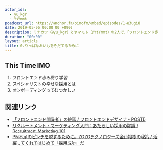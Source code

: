 ```yaml
---
actor_ids:
  - yu_kgr
  - YtYmmt
poadcast_url: https://anchor.fm/oimofm/embed/episodes/1-e3ugi8
date: 2019-05-06 00:00:00 +0900
description: ミナカワ（@yu_kgr）とヤマモト（@YtYmmt）の2人で、「フロントエンド歩み寄り学習」「スペシャリストの幸せな採用とは」「オンボーディングってむつかしい」っていう話題で話しました。
duration: "00:00"
layout: article
title: 0.りっぱなおいもをそだてるために
---
```


## This Time IMO

1. フロントエンド歩み寄り学習
2. スペシャリストの幸せな採用とは
3. オンボーディングってむつかしい


## 関連リンク

- [「フロントエンド開発者」の終焉 / フロントエンドデザイナ - POSTD](https://postd.cc/the-death-of-front-end-developers/)
- [‪リクルートメント・マーケティング入門：あたらしい採用の常識 / Recruitment Marketing 101‬](https://speakerdeck.com/wantedly/recruitment-marketing-101)
- [‪PM不足のピンチを脱するために。ZOZOテクノロジーズ金山裕樹の秘策‬ / 活躍してくれてはじめて「採用成功」だ](https://careerhack.en-japan.com/report/detail/1033)
